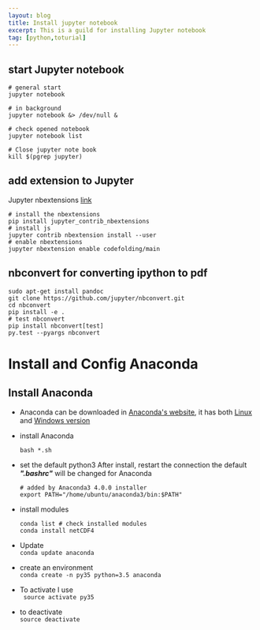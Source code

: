 ```yaml
---
layout: blog
title: Install jupyter notebook
excerpt: This is a guild for installing Jupyter notebook
tag: [python,toturial]
---
```


## start Jupyter notebook
```
# general start 
jupyter notebook

# in background
jupyter notebook &> /dev/null &

# check opened notebook
jupyter notebook list

# Close jupyter note book
kill $(pgrep jupyter)
```
## add extension to Jupyter
Jupyter nbextensions [link](https://github.com/ipython-contrib/jupyter_contrib_nbextensions/)
```shell
# install the nbextensions
pip install jupyter_contrib_nbextensions
# install js
jupyter contrib nbextension install --user
# enable nbextensions
jupyter nbextension enable codefolding/main

```

## nbconvert for converting ipython to pdf
```
sudo apt-get install pandoc
git clone https://github.com/jupyter/nbconvert.git
cd nbconvert
pip install -e .
# test nbconvert
pip install nbconvert[test]
py.test --pyargs nbconvert
```


# Install and Config Anaconda
##  Install Anaconda
-   Anaconda can be downloaded in [Anaconda's website](https://www.continuum.io/downloads#_unix), it has both [Linux](http://repo.continuum.io/archive/Anaconda3-4.0.0-Linux-x86_64.sh) and [Windows version](http://repo.continuum.io/archive/Anaconda3-4.0.0-Windows-x86_64.exe)
-   install Anaconda
    ``` 
    bash *.sh
    ```
-   set the default python3
    After install, restart the connection the default ***".bashrc"*** will be changed for Anaconda
    ```
    # added by Anaconda3 4.0.0 installer
    export PATH="/home/ubuntu/anaconda3/bin:$PATH"

    ```
-   install modules
    ```
    conda list # check installed modules
    conda install netCDF4
    ```
-  Update  
    ```conda update anaconda```
    
- create an environment  
    ```conda create -n py35 python=3.5 anaconda```
    
-   To activate I use  
   ``` source activate py35```
    
-   to deactivate  
    ```source deactivate```


